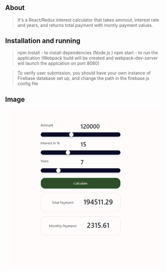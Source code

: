 # 

## About

>It's a React/Redux interest calculator that takes ammout, interest rate and years, and returns total payment with montly payment values. 

## Installation and running

>npm install - to install dependencies (Node.js )
npm start - to run the application (Webpack build will be created and webpack-dev-server will launch the applcation on port 8080)


>To verify user submission, you should have your own instance of Firebase database set up, and change the path in the firebase.js config file


## Image
<img src="img.png" width="650px">
